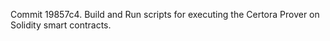 Commit 19857c4.                    Build and Run scripts for executing the Certora Prover on Solidity smart contracts.